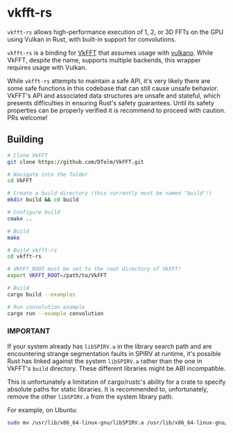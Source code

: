 # vkfft-rs

`vkfft-rs` allows high-performance execution of 1, 2, or 3D FFTs on the GPU using Vulkan in Rust, with built-in support for convolutions.

`vkfft-rs` is a binding for [VkFFT](https://github.com/DTolm/VkFFT) that assumes usage with [vulkano](https://vulkano.rs/). While VkFFT, despite the name, supports multiple backends, this wrapper requires usage with Vulkan.

While `vkfft-rs` attempts to maintain a safe API, it's very likely there are some safe functions in this codebase that can still cause unsafe behavior. VkFFT's API and associated data structures are unsafe and stateful, which presents difficulties in ensuring Rust's safety guarantees. Until its safety properties can be properly verified it is recommend to proceed with caution. PRs welcome!

## Building

```.sh
# Clone VkFFT
git clone https://github.com/DTolm/VkFFT.git

# Navigate into the folder
cd VkFFT

# Create a build directory (this currently must be named "build"!)
mkdir build && cd build

# Configure build
cmake ..

# Build
make

# Build vkfft-rs
cd vkfft-rs

# VKFFT_ROOT must be set to the root directory of VkFFT!
export VKFFT_ROOT=/path/to/VkFFT

# Build
cargo build --examples

# Run convolution example
cargo run --example convolution
```

### IMPORTANT

If your system already has `libSPIRV.a` in the library search path and are encountering strange segmentation faults
in SPIRV at runtime, it's possible Rust has linked against the system `libSPIRV.a` rather than the one in VkFFT's `build`
directory. These different libraries might be ABI incompatible.

This is unfortunately a limitation of cargo/rustc's ability for a crate to specify absolute paths for static libraries. It is recommended to, unfortunately, remove the other `libSPIRV.a` from the system library path.

For example, on Ubuntu:
```.sh
sudo mv /usr/lib/x86_64-linux-gnu/libSPIRV.a /usr/lib/x86_64-linux-gnu/libSPIRV.a.backup 
```
